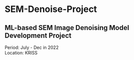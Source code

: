 # SEM-Denoise-Project
ML-based SEM Image Denoising Model Development Project
---
Period: July - Dec in 2022  
Location: KRISS
